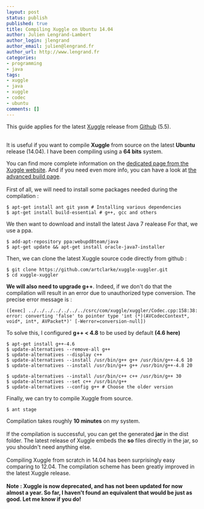 ```yaml
---
layout: post
status: publish
published: true
title: Compiling Xuggle on Ubuntu 14.04
author: Julien Lengrand-Lambert
author_login: jlengrand
author_email: julien@lengrand.fr
author_url: http://www.lengrand.fr
categories:
- programming
- java
tags:
- xuggle
- java
- xuggle
- codec
- ubuntu
comments: []
---
```


This guide applies for the latest [Xuggle][1] release from [Github][2] (5.5).
<br />
<br />

It is useful if you want to compile **Xuggle** from source on the latest **Ubuntu** release (14.04). I have been compiling using a **64 bits** system.
<br />

You can find more complete information on the [dedicated page from the Xuggle website][3].
And if you need even more info, you can have a look at [the advanced build page][4].
<br />
<br />
First of all, we will need to install some packages needed during the compilation :
<br />

    $ apt-get install ant git yasm # Installing various dependencies
    $ apt-get install build-essential # g++, gcc and others

We then want to download and install the latest Java 7 realease
For that, we use a ppa.

    $ add-apt-repository ppa:webupd8team/java
    $ apt-get update && apt-get install oracle-java7-installer

Then, we can clone the latest Xuggle source code directly from github :

    $ git clone https://github.com/artclarke/xuggle-xuggler.git
    $ cd xuggle-xuggler


**We will also need to upgrade g++**. Indeed, if we don't do that the compilation will result in an error due to unauthorized type conversion.
The precise error message is :

    ([exec] ../../../../../../../csrc/com/xuggle/xuggler/Codec.cpp:158:38: error: converting 'false' to pointer type 'int (*)(AVCodecContext*, void*, int*, AVPacket*)' [-Werror=conversion-null])

To solve this, I configured **g++ < 4.8** to be used by default **(4.6 here)**

    $ apt-get install g++-4.6
    $ update-alternatives --remove-all g++
    $ update-alternatives --display c++
    $ update-alternatives --install /usr/bin/g++ g++ /usr/bin/g++-4.6 10
    $ update-alternatives --install /usr/bin/g++ g++ /usr/bin/g++-4.8 20

    $ update-alternatives --install /usr/bin/c++ c++ /usr/bin/g++ 30
    $ update-alternatives --set c++ /usr/bin/g++
    $ update-alternatives --config g++ # Choose the older version



Finally, we can try to compile Xuggle from source.

    $ ant stage

Compilation takes roughly **10 minutes** on my system.
<br />
<br />
If the compilation is successful, you can get the generated **jar** in the dist folder.
The latest release of Xuggle embeds the **so** files directly in the jar, so you shouldn't need anything else.
<br />
<br />
Compiling Xuggle from scratch in 14.04 has been surprisingly easy comparing to 12.04. The compilation scheme has been greatly improved in the latest Xuggle release.
<br />
<br />
**Note : Xuggle is now deprecated, and has not been updated for now almost a year. So far, I haven't found an equivalent that would be just as good. Let me know if you do!**


  [1]: http://www.xuggle.com/
  [2]: https://github.com/artclarke/xuggle-xuggler
  [3]: http://www.xuggle.com/xuggler/build
  [4]: http://www.xuggle.com/xuggler/advbuild